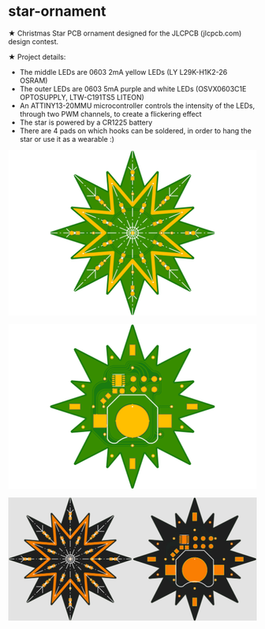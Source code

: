# star-ornament

★ Christmas Star PCB ornament designed for the JLCPCB (jlcpcb.com) design contest.

★ Project details:
- The middle LEDs are 0603 2mA yellow LEDs (LY L29K-H1K2-26 OSRAM)
- The outer LEDs are 0603 5mA purple and white LEDs (OSVX0603C1E OPTOSUPPLY, LTW-C191TS5 LITEON)
- An ATTINY13-20MMU microcontroller controls the intensity of the LEDs, through two PWM channels, to create a flickering effect
- The star is powered by a CR1225 battery
- There are 4 pads on which hooks can be soldered, in order to hang the star or use it as a wearable :)

![](bottom.png)

![](top.png)

![](blk_soldermask.png)

